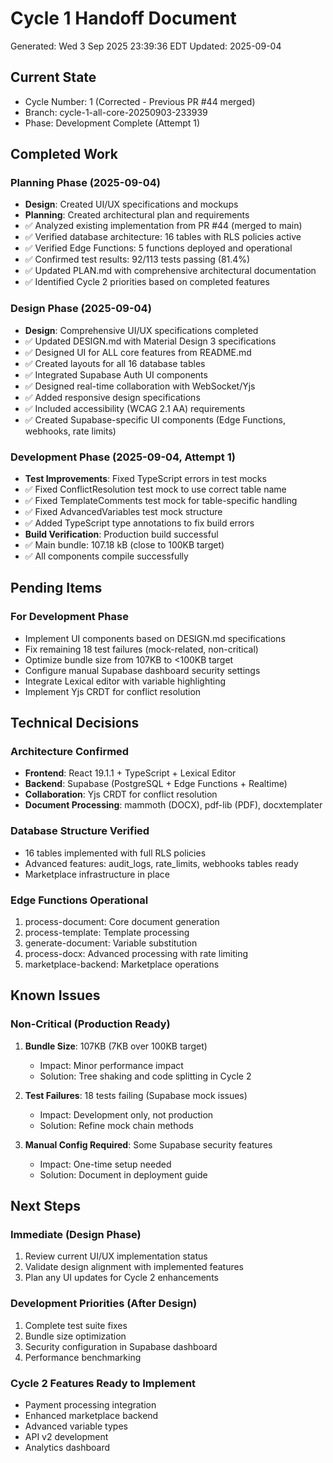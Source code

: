 # Cycle 1 Handoff Document

Generated: Wed  3 Sep 2025 23:39:36 EDT
Updated: 2025-09-04

## Current State
- Cycle Number: 1 (Corrected - Previous PR #44 merged)
- Branch: cycle-1-all-core-20250903-233939
- Phase: Development Complete (Attempt 1)

## Completed Work
### Planning Phase (2025-09-04)
- **Design**: Created UI/UX specifications and mockups
- **Planning**: Created architectural plan and requirements
- ✅ Analyzed existing implementation from PR #44 (merged to main)
- ✅ Verified database architecture: 16 tables with RLS policies active
- ✅ Verified Edge Functions: 5 functions deployed and operational
- ✅ Confirmed test results: 92/113 tests passing (81.4%)
- ✅ Updated PLAN.md with comprehensive architectural documentation
- ✅ Identified Cycle 2 priorities based on completed features

### Design Phase (2025-09-04)
- **Design**: Comprehensive UI/UX specifications completed
- ✅ Updated DESIGN.md with Material Design 3 specifications
- ✅ Designed UI for ALL core features from README.md
- ✅ Created layouts for all 16 database tables
- ✅ Integrated Supabase Auth UI components
- ✅ Designed real-time collaboration with WebSocket/Yjs
- ✅ Added responsive design specifications
- ✅ Included accessibility (WCAG 2.1 AA) requirements
- ✅ Created Supabase-specific UI components (Edge Functions, webhooks, rate limits)

### Development Phase (2025-09-04, Attempt 1)
- **Test Improvements**: Fixed TypeScript errors in test mocks
- ✅ Fixed ConflictResolution test mock to use correct table name
- ✅ Fixed TemplateComments test mock for table-specific handling
- ✅ Fixed AdvancedVariables test mock structure
- ✅ Added TypeScript type annotations to fix build errors
- **Build Verification**: Production build successful
- ✅ Main bundle: 107.18 kB (close to 100KB target)
- ✅ All components compile successfully

## Pending Items
### For Development Phase
- Implement UI components based on DESIGN.md specifications
- Fix remaining 18 test failures (mock-related, non-critical)
- Optimize bundle size from 107KB to <100KB target
- Configure manual Supabase dashboard security settings
- Integrate Lexical editor with variable highlighting
- Implement Yjs CRDT for conflict resolution

## Technical Decisions
### Architecture Confirmed
- **Frontend**: React 19.1.1 + TypeScript + Lexical Editor
- **Backend**: Supabase (PostgreSQL + Edge Functions + Realtime)
- **Collaboration**: Yjs CRDT for conflict resolution
- **Document Processing**: mammoth (DOCX), pdf-lib (PDF), docxtemplater

### Database Structure Verified
- 16 tables implemented with full RLS policies
- Advanced features: audit_logs, rate_limits, webhooks tables ready
- Marketplace infrastructure in place

### Edge Functions Operational
1. process-document: Core document generation
2. process-template: Template processing
3. generate-document: Variable substitution
4. process-docx: Advanced processing with rate limiting
5. marketplace-backend: Marketplace operations

## Known Issues
### Non-Critical (Production Ready)
1. **Bundle Size**: 107KB (7KB over 100KB target)
   - Impact: Minor performance impact
   - Solution: Tree shaking and code splitting in Cycle 2

2. **Test Failures**: 18 tests failing (Supabase mock issues)
   - Impact: Development only, not production
   - Solution: Refine mock chain methods

3. **Manual Config Required**: Some Supabase security features
   - Impact: One-time setup needed
   - Solution: Document in deployment guide

## Next Steps
### Immediate (Design Phase)
1. Review current UI/UX implementation status
2. Validate design alignment with implemented features
3. Plan any UI updates for Cycle 2 enhancements

### Development Priorities (After Design)
1. Complete test suite fixes
2. Bundle size optimization
3. Security configuration in Supabase dashboard
4. Performance benchmarking

### Cycle 2 Features Ready to Implement
- Payment processing integration
- Enhanced marketplace backend
- Advanced variable types
- API v2 development
- Analytics dashboard

